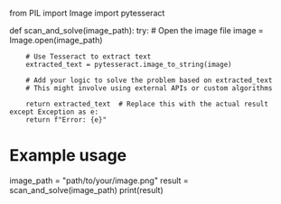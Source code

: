 from PIL import Image
import pytesseract

def scan_and_solve(image_path):
    try:
        # Open the image file
        image = Image.open(image_path)
        
        # Use Tesseract to extract text
        extracted_text = pytesseract.image_to_string(image)

        # Add your logic to solve the problem based on extracted_text
        # This might involve using external APIs or custom algorithms

        return extracted_text  # Replace this with the actual result
    except Exception as e:
        return f"Error: {e}"

# Example usage
image_path = "path/to/your/image.png"
result = scan_and_solve(image_path)
print(result)


